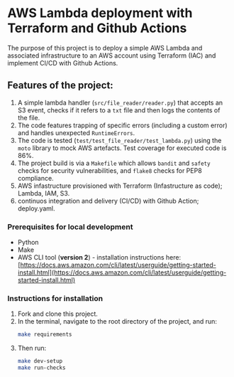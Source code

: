 # AWS Lambda deployment with Terraform and Github Actions

The purpose of this project is to deploy a simple AWS Lambda and associated infrastructure to an AWS account using Terraform (IAC) and implement CI/CD with Github Actions. 

## Features of the project:
1. A simple lambda handler (`src/file_reader/reader.py`) that accepts an S3 event, checks if it refers to a `txt` file and then logs the contents of the file.
2. The code features trapping of specific errors (including a custom error) and handles unexpected `RuntimeErrors`.
3. The code is tested (`test/test_file_reader/test_lambda.py`) using the `moto` library to mock AWS artefacts. Test coverage for executed code is 86%.
4. The project build is via a `Makefile` which allows `bandit` and `safety` checks for security vulnerabilities, and `flake8` checks for PEP8 compliance.
5. AWS infastructure provisioned with Terraform (Infastructure as code); Lambda, IAM, S3.
6. continuos integration and delivery (CI/CD) with Github Action; deploy.yaml.


### Prerequisites for local development
- Python
- Make
- AWS CLI tool (__version 2__) - installation instructions here: [https://docs.aws.amazon.com/cli/latest/userguide/getting-started-install.html](https://docs.aws.amazon.com/cli/latest/userguide/getting-started-install.html)

### __Instructions for installation__
1. Fork and clone this project.
1. In the terminal, navigate to the root directory of the project, and run:
    ```bash
    make requirements
    ```
1. Then run:
    ```bash
    make dev-setup
    make run-checks
    ```


 
